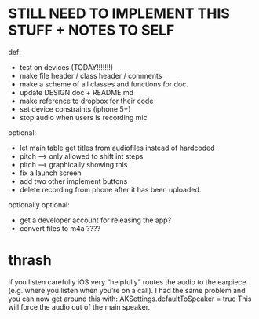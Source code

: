 # STILL NEED TO IMPLEMENT THIS STUFF + NOTES TO SELF

def:
 - test on devices (TODAY!!!!!!!)
 - make file header / class header / comments
 - make a scheme of all classes and functions for doc.
 - update DESIGN.doc + README.md
 - make reference to dropbox for their code
 - set device constraints (iphone 5+)
 - stop audio when users is recording mic

optional:
 - let main table get titles from audiofiles instead of hardcoded
 - pitch —> only allowed to shift int steps
 - pitch —> graphically showing this
 - fix a launch screen
 - add two other implement buttons
 - delete recording from phone after it has been uploaded.

optionally optional:
 - get a developer account for releasing the app?
 - convert files to m4a ????
 


# thrash

If you listen carefully iOS very “helpfully” routes the audio to the earpiece (e.g. where you listen when you’re on a call).
I had the same problem and you can now get around this with:
AKSettings.defaultToSpeaker  = true
This will force the audio out of the main speaker. 


